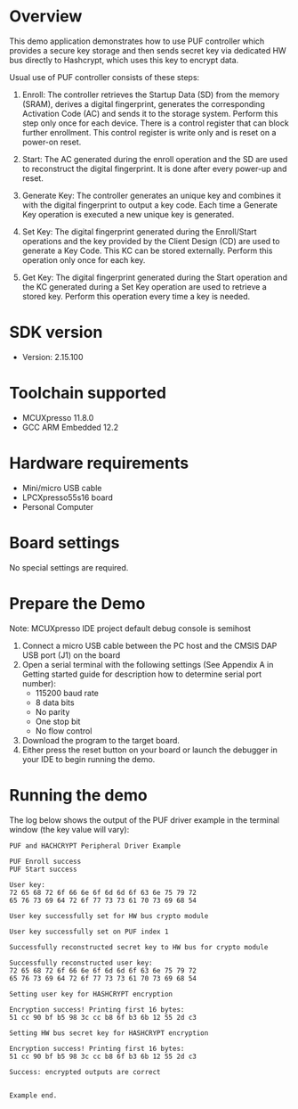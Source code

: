 Overview
========
This demo application demonstrates how to use PUF controller which provides a secure key storage
and then sends secret key via dedicated HW bus directly to Hashcrypt, which uses this key to encrypt data.

Usual use of PUF controller consists of these steps:
1. 	Enroll: The controller retrieves the Startup Data (SD) from the memory (SRAM), derives a digital fingerprint, 
	generates the corresponding Activation Code (AC) and sends it to the storage system. 
	Perform this step only once for each device. There is a control register that can block further enrollment. 
	This control register is write only and is reset on a power-on reset.

2. 	Start: The AC generated during the enroll operation and the SD are used to reconstruct the digital fingerprint. 
	It is done after every power-up and reset.

3. 	Generate Key: The controller generates an unique key and combines it with the digital fingerprint to output a key code. 
	Each time a Generate Key operation is executed a new unique key is generated.

4. 	Set Key: The digital fingerprint generated during the Enroll/Start operations and the key provided by the Client Design (CD) 
	are used to generate a Key Code. This KC can be stored externally. Perform this operation only once for each key.

5. 	Get Key: The digital fingerprint generated during the Start operation and the KC generated during a Set Key operation 
	are used to retrieve a stored key. Perform this operation every time a key is needed.

SDK version
===========
- Version: 2.15.100

Toolchain supported
===================
- MCUXpresso  11.8.0
- GCC ARM Embedded  12.2

Hardware requirements
=====================
- Mini/micro USB cable
- LPCXpresso55s16 board
- Personal Computer

Board settings
==============
No special settings are required.

Prepare the Demo
================
Note: MCUXpresso IDE project default debug console is semihost
1.  Connect a micro USB cable between the PC host and the CMSIS DAP USB port (J1) on the board
2.  Open a serial terminal with the following settings (See Appendix A in Getting started guide for description how to determine serial port number):
    - 115200 baud rate
    - 8 data bits
    - No parity
    - One stop bit
    - No flow control
3.  Download the program to the target board.
4.  Either press the reset button on your board or launch the debugger in your IDE to begin running the demo.

Running the demo
================
The log below shows the output of the PUF driver example in the terminal window (the key value will vary):
~~~~~~~~~~~~~~~~~~~~~~~~~~~~~~~~~~~
PUF and HACHCRYPT Peripheral Driver Example

PUF Enroll success
PUF Start success

User key:
72 65 68 72 6f 66 6e 6f 6d 6d 6f 63 6e 75 79 72
65 76 73 69 64 72 6f 77 73 73 61 70 73 69 68 54

User key successfully set for HW bus crypto module

User key successfully set on PUF index 1

Successfully reconstructed secret key to HW bus for crypto module

Successfully reconstructed user key:
72 65 68 72 6f 66 6e 6f 6d 6d 6f 63 6e 75 79 72
65 76 73 69 64 72 6f 77 73 73 61 70 73 69 68 54

Setting user key for HASHCRYPT encryption

Encryption success! Printing first 16 bytes:
51 cc 90 bf b5 98 3c cc b8 6f b3 6b 12 55 2d c3

Setting HW bus secret key for HASHCRYPT encryption

Encryption success! Printing first 16 bytes:
51 cc 90 bf b5 98 3c cc b8 6f b3 6b 12 55 2d c3

Success: encrypted outputs are correct


Example end.
~~~~~~~~~~~~~~~~~~~~~~~~~~~~~~~~~~~
